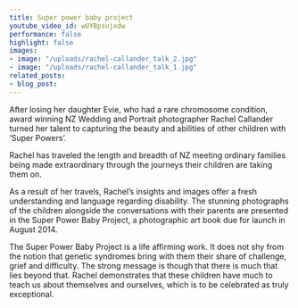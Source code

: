 ```yaml
---
title: Super power baby project
youtube_video_id: wUYBpsujxdw
performance: false
highlight: false
images:
- image: "/uploads/rachel-callander_talk_2.jpg"
- image: "/uploads/rachel-callander_talk_1.jpg"
related_posts:
- blog_post: 
---
```


After losing her daughter Evie, who had a rare chromosome condition, award winning NZ Wedding and Portrait photographer Rachel Callander turned her talent to capturing the beauty and abilities of other children with ‘Super Powers’.

Rachel has traveled the length and breadth of NZ meeting ordinary families being made extraordinary through the journeys their children are taking them on.

As a result of her travels, Rachel’s insights and images offer a fresh understanding and language regarding disability. The stunning photographs of the children alongside the conversations with their parents are presented in the Super Power Baby Project, a photographic art book due for launch in August 2014.

The Super Power Baby Project is a life affirming work. It does not shy from the notion that genetic syndromes bring with them their share of challenge, grief and difficulty. The strong message is though that there is much that lies beyond that. Rachel demonstrates that these children have much to teach us about themselves and ourselves, which is to be celebrated as truly exceptional.
